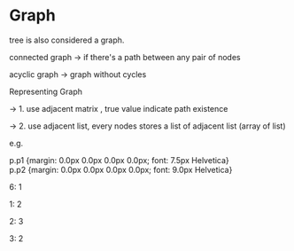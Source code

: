 # Graph

tree is also considered a graph.

connected graph -&gt; if there's a path between any pair of nodes 

acyclic graph -&gt; graph without cycles 

Representing Graph 

-&gt; 1. use adjacent matrix , true value indicate path existence

-&gt; 2. use adjacent list, every nodes stores a list of adjacent list \(array of list\)

e.g.

  
p.p1 {margin: 0.0px 0.0px 0.0px 0.0px; font: 7.5px Helvetica}  
p.p2 {margin: 0.0px 0.0px 0.0px 0.0px; font: 9.0px Helvetica}  


6: 1

1: 2

2: 3

3: 2

